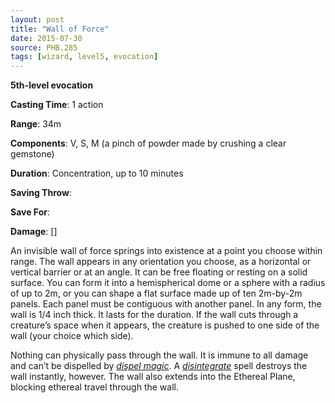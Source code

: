```yaml
---
layout: post
title: "Wall of Force"
date: 2015-07-30
source: PHB.285
tags: [wizard, level5, evocation]
---
```


**5th-level evocation**

**Casting Time**: 1 action

**Range**: 34m

**Components**: V, S, M (a pinch of powder made by crushing a clear gemstone)

**Duration**: Concentration, up to 10 minutes

**Saving Throw**:

**Save For**:

**Damage**: []

An invisible wall of force springs into existence at a point you choose within range. The wall appears in any orientation you choose, as a horizontal or vertical barrier or at an angle. It can be free floating or resting on a solid surface. You can form it into a hemispherical dome or a sphere with a radius of up to 2m, or you can shape a flat surface made up of ten 2m-by-2m panels. Each panel must be contiguous with another panel. In any form, the wall is 1/4 inch thick. It lasts for the duration. If the wall cuts through a creature’s space when it appears, the creature is pushed to one side of the wall (your choice which side).

Nothing can physically pass through the wall. It is immune to all damage and can’t be dispelled by *[dispel magic](../dispel-magic/ "dispel magic (lvl 3)")*. A *[disintegrate](../disintegrate/ "disintegrate (lvl 6)")* spell destroys the wall instantly, however. The wall also extends into the Ethereal Plane, blocking ethereal travel through the wall.
